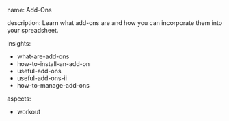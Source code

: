 name: Add-Ons

description: Learn what add-ons are and how you can incorporate them into your spreadsheet.

insights:
  - what-are-add-ons
  - how-to-install-an-add-on
  - useful-add-ons
  - useful-add-ons-ii
  - how-to-manage-add-ons

aspects:
  - workout